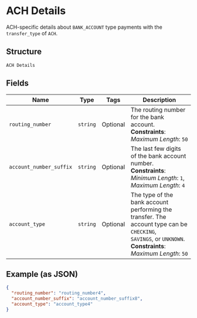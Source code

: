 
# ACH Details

ACH-specific details about `BANK_ACCOUNT` type payments with the `transfer_type` of `ACH`.

## Structure

`ACH Details`

## Fields

| Name | Type | Tags | Description |
|  --- | --- | --- | --- |
| `routing_number` | `string` | Optional | The routing number for the bank account.<br>**Constraints**: *Maximum Length*: `50` |
| `account_number_suffix` | `string` | Optional | The last few digits of the bank account number.<br>**Constraints**: *Minimum Length*: `1`, *Maximum Length*: `4` |
| `account_type` | `string` | Optional | The type of the bank account performing the transfer. The account type can be `CHECKING`,<br>`SAVINGS`, or `UNKNOWN`.<br>**Constraints**: *Maximum Length*: `50` |

## Example (as JSON)

```json
{
  "routing_number": "routing_number4",
  "account_number_suffix": "account_number_suffix8",
  "account_type": "account_type4"
}
```

